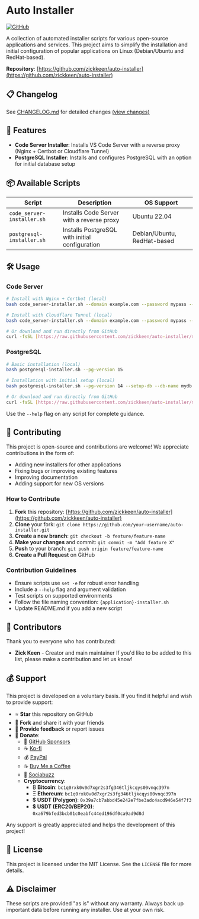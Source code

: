 # Auto Installer

[![GitHub](https://img.shields.io/badge/GitHub-zickkeen/auto--installer-blue)](https://github.com/zickkeen/auto-installer)

A collection of automated installer scripts for various open-source applications and services. This project aims to simplify the installation and initial configuration of popular applications on Linux (Debian/Ubuntu and RedHat-based).

**Repository**: [https://github.com/zickkeen/auto-installer](https://github.com/zickkeen/auto-installer)

## 📋 Changelog

See [CHANGELOG.md](CHANGELOG.md) for detailed changes [(view changes)](https://github.com/zickkeen/auto-installer/blob/main/CHANGELOG.md)

## 🚀 Features

- **Code Server Installer**: Installs VS Code Server with a reverse proxy (Nginx + Certbot or Cloudflare Tunnel)
- **PostgreSQL Installer**: Installs and configures PostgreSQL with an option for initial database setup

## 📦 Available Scripts

| Script | Description | OS Support |
|--------|-----------|------------|
| `code_server-installer.sh` | Installs Code Server with a reverse proxy | Ubuntu 22.04 |
| `postgresql-installer.sh` | Installs PostgreSQL with initial configuration | Debian/Ubuntu, RedHat-based |

## 🛠️ Usage

### Code Server
```bash
# Install with Nginx + Certbot (local)
bash code_server-installer.sh --domain example.com --password mypass --method nginx

# Install with Cloudflare Tunnel (local)
bash code_server-installer.sh --domain example.com --password mypass --method cloudflared

# Or download and run directly from GitHub
curl -fsSL [https://raw.githubusercontent.com/zickkeen/auto-installer/main/code_server-installer.sh](https://raw.githubusercontent.com/zickkeen/auto-installer/main/code_server-installer.sh) | bash -s -- --domain example.com --password mypass --method nginx
````

### PostgreSQL

```bash
# Basic installation (local)
bash postgresql-installer.sh --pg-version 15

# Installation with initial setup (local)
bash postgresql-installer.sh --pg-version 14 --setup-db --db-name mydb --db-user myuser --db-pass mypass

# Or download and run directly from GitHub
curl -fsSL [https://raw.githubusercontent.com/zickkeen/auto-installer/main/postgresql-installer.sh](https://raw.githubusercontent.com/zickkeen/auto-installer/main/postgresql-installer.sh) | bash -s -- --pg-version 15 --setup-db --db-name mydb --db-user myuser --db-pass mypass
```

Use the `--help` flag on any script for complete guidance.

## 🤝 Contributing

This project is open-source and contributions are welcome\! We appreciate contributions in the form of:

  - Adding new installers for other applications
  - Fixing bugs or improving existing features
  - Improving documentation
  - Adding support for new OS versions

### How to Contribute

1.  **Fork** this repository: [https://github.com/zickkeen/auto-installer](https://github.com/zickkeen/auto-installer)
2.  **Clone** your fork: `git clone https://github.com/your-username/auto-installer.git`
3.  **Create a new branch**: `git checkout -b feature/feature-name`
4.  **Make your changes** and commit: `git commit -m "Add feature X"`
5.  **Push** to your branch: `git push origin feature/feature-name`
6.  **Create a Pull Request** on GitHub

### Contribution Guidelines

  - Ensure scripts use `set -e` for robust error handling
  - Include a `--help` flag and argument validation
  - Test scripts on supported environments
  - Follow the file naming convention: `{application}-installer.sh`
  - Update README.md if you add a new script

## 👥 Contributors

Thank you to everyone who has contributed:

  - **Zick Keen** - Creator and main maintainer
    If you'd like to be added to this list, please make a contribution and let us know\!

## 💰 Support

This project is developed on a voluntary basis. If you find it helpful and wish to provide support:

  - ⭐ **Star** this repository on GitHub
  - 🍴 **Fork** and share it with your friends
  - 💬 **Provide feedback** or report issues
  - 💝 **Donate**:
      - 🐙 [GitHub Sponsors](https://github.com/sponsors/zickkeen)
      - ☕ [Ko-fi](https://ko-fi.com/zickkeen)
      - 💰 [PayPal](https://paypal.me/donateZickkeen)
      - ☕ [Buy Me a Coffee](https://buymeacoffee.com/zickkeen)
      - 💝 [Sociabuzz](https://sociabuzz.com/zickkeen)
      - **Cryptocurrency**:
          - ₿ **Bitcoin**: `bc1q0rxk0v0d7xgr2s3fg346tljkcqys00vnqc397n`
          - Ξ **Ethereum**: `bc1q0rxk0v0d7xgr2s3fg346tljkcqys00vnqc397n`
          - 💲 **USDT (Polygon)**: `0x39a7cb7abbd45e242e7fbe3adc4acd946e54f7f3`
          - 💲 **USDT (ERC20/BEP20)**: `0xa679bfed3bcb01c0eabfc44ed196df0ca9ad9d8d`

Any support is greatly appreciated and helps the development of this project\!

## 📄 License

This project is licensed under the MIT License. See the `LICENSE` file for more details.

## ⚠️ Disclaimer

These scripts are provided "as is" without any warranty. Always back up important data before running any installer. Use at your own risk.